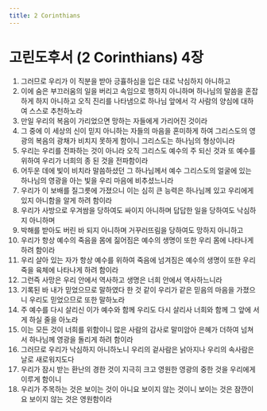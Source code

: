 ```yaml
---
title: 2 Corinthians
---
```


# 고린도후서 (2 Corinthians) 4장
1. 그러므로 우리가 이 직분을 받아 긍휼하심을 입은 대로 낙심하지 아니하고
1. 이에 숨은 부끄러움의 일을 버리고 속임으로 행하지 아니하며 하나님의 말씀을 혼잡하게 하지 아니하고 오직 진리를 나타냄으로 하나님 앞에서 각 사람의 양심에 대하여 스스로 추천하노라
1. 만일 우리의 복음이 가리었으면 망하는 자들에게 가리어진 것이라
1. 그 중에 이 세상의 신이 믿지 아니하는 자들의 마음을 혼미하게 하여 그리스도의 영광의 복음의 광채가 비치지 못하게 함이니 그리스도는 하나님의 형상이니라
1. 우리는 우리를 전파하는 것이 아니라 오직 그리스도 예수의 주 되신 것과 또 예수를 위하여 우리가 너희의 종 된 것을 전파함이라
1. 어두운 데에 빛이 비치라 말씀하셨던 그 하나님께서 예수 그리스도의 얼굴에 있는 하나님의 영광을 아는 빛을 우리 마음에 비추셨느니라
1. 우리가 이 보배를 질그릇에 가졌으니 이는 심히 큰 능력은 하나님께 있고 우리에게 있지 아니함을 알게 하려 함이라
1. 우리가 사방으로 우겨쌈을 당하여도 싸이지 아니하며 답답한 일을 당하여도 낙심하지 아니하며
1. 박해를 받아도 버린 바 되지 아니하며 거꾸러뜨림을 당하여도 망하지 아니하고
1. 우리가 항상 예수의 죽음을 몸에 짊어짐은 예수의 생명이 또한 우리 몸에 나타나게 하려 함이라
1. 우리 살아 있는 자가 항상 예수를 위하여 죽음에 넘겨짐은 예수의 생명이 또한 우리 죽을 육체에 나타나게 하려 함이라
1. 그런즉 사망은 우리 안에서 역사하고 생명은 너희 안에서 역사하느니라
1. 기록된 바 내가 믿었으므로 말하였다 한 것 같이 우리가 같은 믿음의 마음을 가졌으니 우리도 믿었으므로 또한 말하노라
1. 주 예수를 다시 살리신 이가 예수와 함께 우리도 다시 살리사 너희와 함께 그 앞에 서게 하실 줄을 아노라
1. 이는 모든 것이 너희를 위함이니 많은 사람의 감사로 말미암아 은혜가 더하여 넘쳐서 하나님께 영광을 돌리게 하려 함이라
1. 그러므로 우리가 낙심하지 아니하노니 우리의 겉사람은 낡아지나 우리의 속사람은 날로 새로워지도다
1. 우리가 잠시 받는 환난의 경한 것이 지극히 크고 영원한 영광의 중한 것을 우리에게 이루게 함이니
1. 우리가 주목하는 것은 보이는 것이 아니요 보이지 않는 것이니 보이는 것은 잠깐이요 보이지 않는 것은 영원함이라
